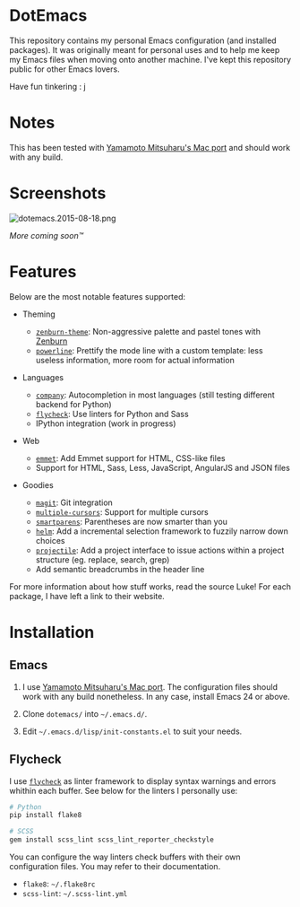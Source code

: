 DotEmacs
========


This repository contains my personal Emacs configuration (and installed packages). It was originally meant for personal uses and to help me keep my Emacs files when moving onto another machine. I've kept this repository public for other Emacs lovers.

Have fun tinkering : j


Notes
=====


This has been tested with [Yamamoto Mitsuharu's Mac port][yamamoto-emacs] and should work with any build.

[yamamoto-emacs]: https://github.com/railwaycat/homebrew-emacsmacport


Screenshots
===========

![dotemacs.2015-08-18.png](https://bitbucket.org/repo/noxGbL/images/1027694942-dotemacs.2015-08-18.png)

*More coming soon™*


Features
========


Below are the most notable features supported:

- Theming

    - [`zenburn-theme`][zenburn-theme]: Non-aggressive palette and pastel tones with [Zenburn][zenburn]
    - [`powerline`][powerline]: Prettify the mode line with a custom template: less useless information, more room for actual information

- Languages

    - [`company`][company]: Autocompletion in most languages (still testing different backend for Python)
    - [`flycheck`][flycheck]: Use linters for Python and Sass
    - IPython integration (work in progress)

- Web

    - [`emmet`][emmet]: Add Emmet support for HTML, CSS-like files
    - Support for HTML, Sass, Less, JavaScript, AngularJS and JSON files

- Goodies

    - [`magit`][magit]: Git integration
    - [`multiple-cursors`][multiple-cursors]: Support for multiple cursors
    - [`smartparens`][smartparens]: Parentheses are now smarter than you
    - [`helm`][helm]: Add a incremental selection framework to fuzzily narrow down choices
    - [`projectile`][projectile]: Add a project interface to issue actions within a project structure (eg. replace, search, grep)
    - Add semantic breadcrumbs in the header line

For more information about how stuff works, read the source Luke! For each package, I have left a link to their website.

[company]: https://github.com/company-mode/company-mode
[emmet]: https://github.com/smihica/emmet-mode
[flycheck]: https://github.com/flycheck/flycheck
[helm]: https://github.com/emacs-helm/helm
[magit]: https://github.com/magit/magit
[multiple-cursors]: https://github.com/magnars/multiple-cursors.el
[powerline]: https://github.com/milkypostman/powerline
[projectile]: https://github.com/bbatsov/projectile
[smartparens]: https://github.com/Fuco1/smartparens
[zenburn]: http://kippura.org/zenburnpage/
[zenburn-theme]: https://github.com/bbatsov/zenburn-emacs


Installation
============


Emacs
-----


1. I use [Yamamoto Mitsuharu's Mac port][yamamoto-emacs-releases]. The configuration files should work with any build nonetheless. In any case, install Emacs 24 or above.

1. Clone `dotemacs/` into `~/.emacs.d/`.

1. Edit `~/.emacs.d/lisp/init-constants.el` to suit your needs.

[yamamoto-emacs-releases]: https://github.com/railwaycat/homebrew-emacsmacport/releases


Flycheck
--------


I use [`flycheck`][flycheck] as linter framework to display syntax warnings and errors whithin each buffer. See below for the linters I personally use:

```bash
# Python
pip install flake8

# SCSS
gem install scss_lint scss_lint_reporter_checkstyle
```

You can configure the way linters check buffers with their own configuration files. You may refer to their documentation.

- `flake8`: `~/.flake8rc`
- `scss-lint`: `~/.scss-lint.yml`

[flycheck]: https://github.com/flycheck/flycheck